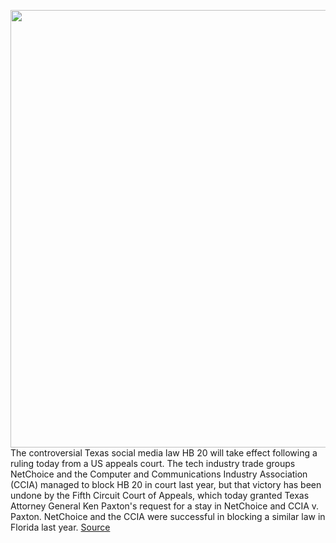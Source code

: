 <img src='https://cdn.vox-cdn.com/thumbor/_XGri7bZf-3hpupqxZhGFbvv8l4=/0x0:6670x4447/1200x800/filters:focal(1990x2181:3056x3247)/cdn.vox-cdn.com/uploads/chorus_image/image/70858944/1236278969.0.jpg' width='700px' /><br/>
The controversial Texas social media law HB 20 will take effect following a ruling today from a US appeals court. The tech industry trade groups NetChoice and the Computer and Communications Industry Association (CCIA) managed to block HB 20 in court last year, but that victory has been undone by the Fifth Circuit Court of Appeals, which today granted Texas Attorney General Ken Paxton's request for a stay in NetChoice and CCIA v. Paxton. NetChoice and the CCIA were successful in blocking a similar law in Florida last year.
<a href='https://www.theverge.com/2022/5/11/23067002/texas-netchoice-paxton-hb20-social-media-law-fifth-circuit-appeals-court-grant-stay-ruling'> Source <a/>